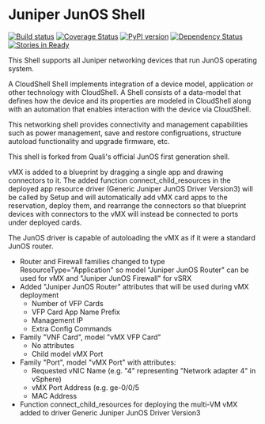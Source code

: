 # Juniper JunOS Shell

[![Build status](https://travis-ci.org/QualiSystems/Juniper-JunOS-Shell.svg?branch=dev)](https://travis-ci.org/QualiSystems/Juniper-JunOS-Shell)
[![Coverage Status](https://coveralls.io/repos/github/QualiSystems/Juniper-JunOS-Shell/badge.svg)](https://coveralls.io/github/QualiSystems/Juniper-JunOS-Shell)
[![PyPI version](https://badge.fury.io/py/Juniper-JunOS-Shell.svg)](https://badge.fury.io/py/Juniper-JunOS-Shell)
[![Dependency Status](https://dependencyci.com/github/QualiSystems/Juniper-JunOS-Shell/badge)](https://dependencyci.com/github/QualiSystems/Juniper-JunOS-Shell)
[![Stories in Ready](https://badge.waffle.io/QualiSystems/Juniper-JunOS-Shell.svg?label=ready&title=Ready)](http://waffle.io/QualiSystems/Juniper-JunOS-Shell)

This Shell supports all Juniper networking devices that run JunOS operating system.

A CloudShell Shell implements integration of a device model, application or other technology with CloudShell. A Shell consists of a data-model that defines how the device and its properties are modeled in CloudShell along with an automation that enables interaction with the device via CloudShell.

This networking shell provides connectivity and management capabilities such as power management, save and restore configruations, structure autoload functionality and upgrade firmware, etc.

This shell is forked from Quali's official JunOS first generation shell.

vMX is added to a blueprint by dragging a single app and drawing connectors to it. The added function connect_child_resources in the deployed app resource driver (Generic Juniper JunOS Driver Version3) will be called by Setup and will automatically add vMX card apps to the reservation, deploy them, and rearrange the connectors so that blueprint devices with connectors to the vMX will instead be connected to ports under deployed cards.

The JunOS driver is capable of autoloading the vMX as if it were a standard JunOS router.

- Router and Firewall families changed to type ResourceType="Application" so model "Juniper JunOS Router" can be used for vMX and "Juniper JunOS Firewall" for vSRX
- Added "Juniper JunOS Router" attributes that will be used during vMX deployment
  - Number of VFP Cards
  - VFP Card App Name Prefix
  - Management IP
  - Extra Config Commands
- Family "VNF Card", model "vMX VFP Card"
  - No attributes
  - Child model vMX Port
- Family "Port", model "vMX Port" with attributes:
  - Requested vNIC Name (e.g. "4" representing "Network adapter 4" in vSphere)
  - vMX Port Address (e.g. ge-0/0/5
  - MAC Address
- Function connect_child_resources for deploying the multi-VM vMX added to driver Generic Juniper JunOS Driver Version3
